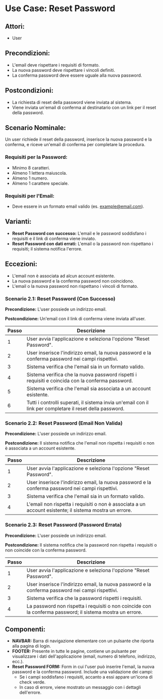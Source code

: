 # Use Case: Reset Password

## Attori:

- User

## Precondizioni:

- L'email deve rispettare i requisiti di formato.
- La nuova password deve rispettare i vincoli definiti.
- La conferma password deve essere uguale alla nuova password.

## Postcondizioni:

- La richiesta di reset della password viene inviata al sistema.
- Viene inviata un'email di conferma al destinatario con un link per il reset della password.

## Scenario Nominale:

Un user richiede il reset della password, inserisce la nuova password e la conferma, e riceve un'email di conferma per completare la procedura.

### Requisiti per la Password:

- Minimo 8 caratteri.
- Almeno 1 lettera maiuscola.
- Almeno 1 numero.
- Almeno 1 carattere speciale.

### Requisiti per l'Email:

- Deve essere in un formato email valido (es. example@email.com).

## Varianti:

- **Reset Password con successo:** L'email e le password soddisfano i requisiti e il link di conferma viene inviato.
- **Reset Password con dati errati:** L'email o la password non rispettano i requisiti; il sistema notifica l'errore.

## Eccezioni:

- L'email non è associata ad alcun account esistente.
- La nuova password e la conferma password non coincidono.
- L'email o la nuova password non rispettano i vincoli di formato.

### Scenario 2.1: Reset Password (Con Successo)

**Precondizione:** L'user possiede un indirizzo email.

**Postcondizione:** Un'email con il link di conferma viene inviata all'user.

| Passo | Descrizione                                                                                             |
| ----- | ------------------------------------------------------------------------------------------------------- |
| 1     | User avvia l'applicazione e seleziona l'opzione "Reset Password".                                       |
| 2     | User inserisce l'indirizzo email, la nuova password e la conferma password nei campi rispettivi.        |
| 3     | Sistema verifica che l'email sia in un formato valido.                                                  |
| 4     | Sistema verifica che la nuova password rispetti i requisiti e coincida con la conferma password.        |
| 5     | Sistema verifica che l'email sia associata a un account esistente.                                      |
| 6     | Tutti i controlli superati, il sistema invia un'email con il link per completare il reset della password.|

### Scenario 2.2: Reset Password (Email Non Valida)

**Precondizione:** L'user possiede un indirizzo email.

**Postcondizione:** Il sistema notifica che l'email non rispetta i requisiti o non è associata a un account esistente.

| Passo | Descrizione                                                                                             |
| ----- | ------------------------------------------------------------------------------------------------------- |
| 1     | User avvia l'applicazione e seleziona l'opzione "Reset Password".                                       |
| 2     | User inserisce l'indirizzo email, la nuova password e la conferma password nei campi rispettivi.        |
| 3     | Sistema verifica che l'email sia in un formato valido.                                                  |
| 4     | L'email non rispetta i requisiti o non è associata a un account esistente; il sistema mostra un errore. |

### Scenario 2.3: Reset Password (Password Errata)

**Precondizione:** L'user possiede un indirizzo email.

**Postcondizione:** Il sistema notifica che la password non rispetta i requisiti o non coincide con la conferma password.

| Passo | Descrizione                                                                                             |
| ----- | ------------------------------------------------------------------------------------------------------- |
| 1     | User avvia l'applicazione e seleziona l'opzione "Reset Password".                                       |
| 2     | User inserisce l'indirizzo email, la nuova password e la conferma password nei campi rispettivi.        |
| 3     | Sistema verifica che la password rispetti i requisiti.                                                  |
| 4     | La password non rispetta i requisiti o non coincide con la conferma password; il sistema mostra un errore. |

## Componenti:

- **NAVBAR:** Barra di navigazione elementare con un pulsante che riporta alla pagina di login.
- **FOOTER:** Presente in tutte le pagine, contiene un pulsante per visualizzare i dati dell'applicazione (email, numero di telefono, indirizzo, ecc.).
- **Reset Password FORM:** Form in cui l'user può inserire l'email, la nuova password e la conferma password. Include una validazione dei campi:
  - Se i campi soddisfano i requisiti, accanto a essi appare un'icona di check verde.
  - In caso di errore, viene mostrato un messaggio con i dettagli dell'errore.
